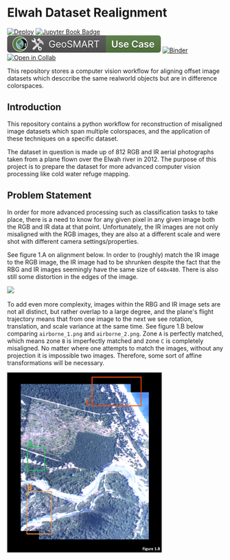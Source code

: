 # Elwah Dataset Realignment

[![Deploy](https://github.com/StefanTodoran/elwah_dataset_realignment/actions/workflows/deploy.yaml/badge.svg)](https://github.com/StefanTodoran/elwah_dataset_realignment/actions/workflows/deploy.yaml)
[![Jupyter Book Badge](https://jupyterbook.org/badge.svg)](https://todoran.dev/elwah_dataset_realignment/)
[![GeoSMART Use Case](./book/img/use_case_badge.svg)](https://geo-smart.github.io/usecases)
[![Binder](https://mybinder.org/badge_logo.svg)](https://mybinder.org/v2/gh/StefanTodoran/elwah_dataset_realignment/HEAD)
[![Open in Collab](https://colab.research.google.com/assets/colab-badge.svg)](https://colab.research.google.com/github/StefanTodoran/elwah_dataset_realignment)

This repository stores a computer vision workflow for aligning offset image datasets which desccribe the same realworld objects but are in difference colorspaces.

## Introduction

This repository contains a python workflow for reconstruction of misaligned image datasets which span multiple colorspaces, and the application of these techniques on a specific dataset.

The dataset in question is made up of 812 RGB and IR aerial photographs taken from a plane flown over the Elwah river in 2012. The purpose of this project is to prepare the dataset for more advanced computer vision processing like cold water refuge mapping.

## Problem Statement

In order for more advanced processing such as classification tasks to take place, there is a need to know for any given pixel in any given image both the RGB and IR data at that point. Unfortunately, the IR images are not only misaligned with the RGB images, they are also at a different scale and were shot with different camera settings/properties. 

See figure 1.A on alignment below. In order to (roughly) match the IR image to the RGB image, the IR image had to be shrunken despite the fact that the RBG and IR images seemingly have the same size of `640x480`. There is also still some distortion in the edges of the image.

<img src="book/img/alignment2.gif" width="360"/>

To add even more complexity, images within the RBG and IR image sets are not all distinct, but rather overlap to a large degree, and the plane's flight trajectory means that from one image to the next we see rotation, translation, and scale variance at the same time. See figure 1.B below comparing `airborne_1.png` and `airborne_2.png`. Zone `A` is perfectly matched, which means zone `B` is imperfectly matched and zone `C` is completely misaligned. No matter where one attempts to match the images, without any projection it is impossible two images. Therefore, some sort of affine transformations will be necessary.

<img src="book/img/alignment.png" width="360"/>